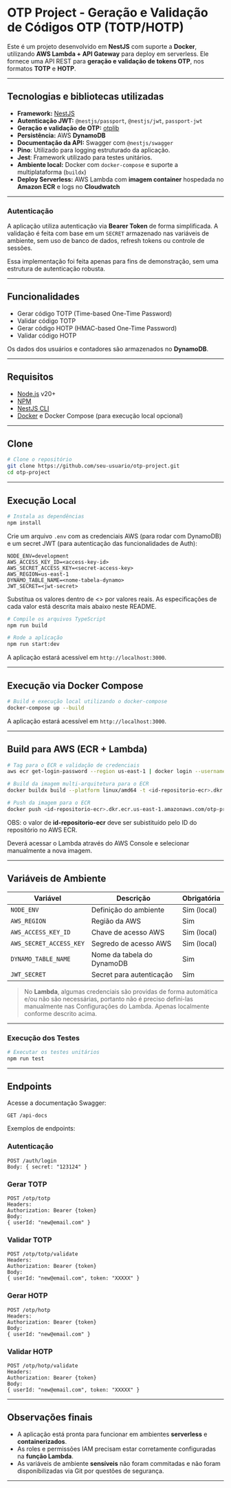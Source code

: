 # OTP Project - Geração e Validação de Códigos OTP (TOTP/HOTP)

Este é um projeto desenvolvido em **NestJS** com suporte a **Docker**, utilizando **AWS Lambda + API Gateway** para deploy em serverless. Ele fornece uma API REST para **geração e validação de tokens OTP**, nos formatos **TOTP** e **HOTP**.

---

## Tecnologias e bibliotecas utilizadas

- **Framework:** [NestJS](https://nestjs.com/)
- **Autenticação JWT:** `@nestjs/passport`, `@nestjs/jwt`, `passport-jwt`
- **Geração e validação de OTP:** [otplib](https://github.com/yeojz/otplib)
- **Persistência:** AWS **DynamoDB**
- **Documentação da API:** Swagger com `@nestjs/swagger`
- **Pino**: Utilizado para logging estruturado da aplicação.
- **Jest**: Framework utilizado para testes unitários.
- **Ambiente local:** Docker com `docker-compose` e suporte a multiplataforma (`buildx`)
- **Deploy Serverless:** AWS Lambda com **imagem container** hospedada no **Amazon ECR** e logs no **Cloudwatch**

---

### Autenticação

A aplicação utiliza autenticação via **Bearer Token** de forma simplificada. A validação é feita com base em um `SECRET` armazenado nas variáveis de ambiente, sem uso de banco de dados, refresh tokens ou controle de sessões. 

Essa implementação foi feita apenas para fins de demonstração, sem uma estrutura de autenticação robusta.

---

## Funcionalidades

- Gerar código TOTP (Time-based One-Time Password)
- Validar código TOTP
- Gerar código HOTP (HMAC-based One-Time Password)
- Validar código HOTP

Os dados dos usuários e contadores são armazenados no **DynamoDB**.

---

## Requisitos

- [Node.js](https://nodejs.org/) v20+
- [NPM](https://www.npmjs.com/)
- [NestJS CLI](https://docs.nestjs.com/cli/overview)
- [Docker](https://www.docker.com/) e Docker Compose (para execução local opcional)

---

## Clone

```bash
# Clone o repositório
git clone https://github.com/seu-usuario/otp-project.git
cd otp-project
```

---

## Execução Local 

```bash
# Instala as dependências
npm install
```

Crie um arquivo `.env` com as credenciais AWS (para rodar com DynamoDB) e um secret JWT (para autenticação das funcionalidades de Auth):

```env
NODE_ENV=development
AWS_ACCESS_KEY_ID=<access-key-id>
AWS_SECRET_ACCESS_KEY=<secret-access-key>
AWS_REGION=us-east-1
DYNAMO_TABLE_NAME=<nome-tabela-dynamo>
JWT_SECRET=<jwt-secret>
```
Substitua os valores dentro de <> por valores reais. 
As especificações de cada valor está descrita mais abaixo neste README.

```bash
# Compile os arquivos TypeScript
npm run build
```

```bash
# Rode a aplicação
npm run start:dev
```

A aplicação estará acessível em `http://localhost:3000`.

---

## Execução via Docker Compose

```bash
# Build e execução local utilizando o docker-compose
docker-compose up --build
```

A aplicação estará acessível em `http://localhost:3000`.

---

## Build para AWS (ECR + Lambda)

```bash
# Tag para o ECR e validação de credenciais
aws ecr get-login-password --region us-east-1 | docker login --username AWS --password-stdin <id-repositorio-ecr>.dkr.ecr.us-east-1.amazonaws.com

# Build da imagem multi-arquitetura para o ECR
docker buildx build --platform linux/amd64 -t <id-repositorio-ecr>.dkr.ecr.us-east-1.amazonaws.com/otp-project:latest --load .

# Push da imagem para o ECR
docker push <id-repositorio-ecr>.dkr.ecr.us-east-1.amazonaws.com/otp-project:latest
```

OBS: o valor de **id-repositorio-ecr** deve ser subistituído pelo ID do repositório no AWS ECR.

Deverá acessar o Lambda através do AWS Console e selecionar manualmente a nova imagem.

---

## Variáveis de Ambiente

| Variável                | Descrição                  | Obrigatória         |
| ----------------------- | -------------------------- | ------------------- |
| `NODE_ENV`              | Definição do ambiente      | Sim         (local) |
| `AWS_REGION`            | Região da AWS              | Sim                 |
| `AWS_ACCESS_KEY_ID`     | Chave de acesso AWS        | Sim         (local) |
| `AWS_SECRET_ACCESS_KEY` | Segredo de acesso AWS      | Sim         (local) |
| `DYNAMO_TABLE_NAME`     | Nome da tabela do DynamoDB | Sim                 |
| `JWT_SECRET`            | Secret para autenticação   | Sim                 |

> No **Lambda**, algumas credenciais são providas de forma automática e/ou não são necessárias, portanto não é preciso defini-las manualmente nas Configurações do Lambda. Apenas localmente conforme descrito acima.

---

### Execução dos Testes

```bash
# Executar os testes unitários
npm run test
```

---

## Endpoints

Acesse a documentação Swagger:

```
GET /api-docs
```

Exemplos de endpoints:

### Autenticação

```
POST /auth/login
Body: { secret: "123124" }
```

### Gerar TOTP

```
POST /otp/totp
Headers:
Authorization: Bearer {token}
Body: 
{ userId: "new@email.com" }
```

### Validar TOTP

```
POST /otp/totp/validate
Headers:
Authorization: Bearer {token}
Body: 
{ userId: "new@email.com", token: "XXXXX" }
```

### Gerar HOTP

```
POST /otp/hotp
Headers:
Authorization: Bearer {token}
Body: 
{ userId: "new@email.com" }
```

### Validar HOTP

```
POST /otp/hotp/validate
Headers:
Authorization: Bearer {token}
Body: 
{ userId: "new@email.com", token: "XXXXX" }
```

---

## Observações finais

- A aplicação está pronta para funcionar em ambientes **serverless** e **containerizados**.
- As roles e permissões IAM precisam estar corretamente configuradas na **função Lambda**.
- As variáveis de ambiente **sensíveis** não foram commitadas e não foram disponibilizadas via Git por questões de segurança.

---


